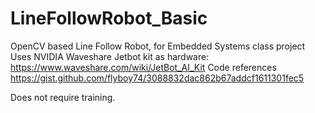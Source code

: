 # LineFollowRobot_Basic
OpenCV based Line Follow Robot, for Embedded Systems class project
Uses NVIDIA Waveshare Jetbot kit as hardware: https://www.waveshare.com/wiki/JetBot_AI_Kit
Code references https://gist.github.com/flyboy74/3088832dac862b67addcf1611301fec5

Does not require training.
